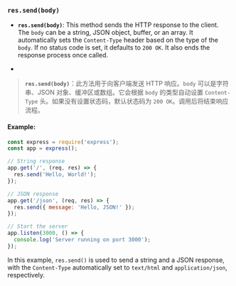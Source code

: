 ### `res.send(body)`

- **`res.send(body)`**: This method sends the HTTP response to the client. The `body` can be a string, JSON object, buffer, or an array. It automatically sets the `Content-Type` header based on the type of the `body`. If no status code is set, it defaults to `200 OK`. It also ends the response process once called.

- <audio src="../../../../Downloads/__`res.send(bod.mp3"></audio>

> **`res.send(body)`**：此方法用于向客户端发送 HTTP 响应。`body` 可以是字符串、JSON 对象、缓冲区或数组。它会根据 `body` 的类型自动设置 `Content-Type` 头。如果没有设置状态码，默认状态码为 `200 OK`。调用后将结束响应流程。
>
> <audio src="../../../../Downloads/res.send(body)：.mp3"></audio>

#### Example:

<audio src="../../../../Downloads/在这段代码中，`res.sen.mp3"></audio>

```js
const express = require('express');
const app = express();

// String response
app.get('/', (req, res) => {
  res.send('Hello, World!');
});

// JSON response
app.get('/json', (req, res) => {
  res.send({ message: 'Hello, JSON!' });
});

// Start the server
app.listen(3000, () => {
  console.log('Server running on port 3000');
});
```

In this example, `res.send()` is used to send a string and a JSON response, with the `Content-Type` automatically set to `text/html` and `application/json`, respectively.